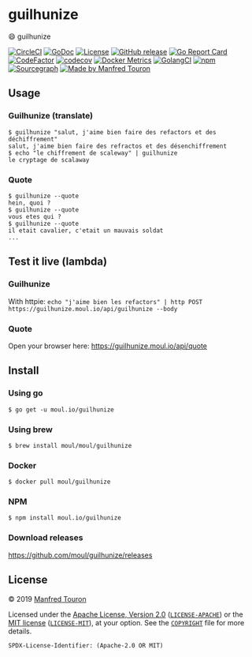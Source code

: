 # guilhunize

:smile: guilhunize

[![CircleCI](https://circleci.com/gh/moul/guilhunize.svg?style=shield)](https://circleci.com/gh/moul/guilhunize)
[![GoDoc](https://godoc.org/moul.io/guilhunize?status.svg)](https://godoc.org/moul.io/guilhunize)
[![License](https://img.shields.io/badge/license-Apache--2.0%20%2F%20MIT-%2397ca00.svg)](https://github.com/moul/guilhunize/blob/master/COPYRIGHT)
[![GitHub release](https://img.shields.io/github/release/moul/guilhunize.svg)](https://github.com/moul/guilhunize/releases)
[![Go Report Card](https://goreportcard.com/badge/moul.io/guilhunize)](https://goreportcard.com/report/moul.io/guilhunize)
[![CodeFactor](https://www.codefactor.io/repository/github/moul/guilhunize/badge)](https://www.codefactor.io/repository/github/moul/guilhunize)
[![codecov](https://codecov.io/gh/moul/guilhunize/branch/master/graph/badge.svg)](https://codecov.io/gh/moul/guilhunize)
[![Docker Metrics](https://images.microbadger.com/badges/image/moul/guilhunize.svg)](https://microbadger.com/images/moul/guilhunize)
[![GolangCI](https://golangci.com/badges/github.com/moul/guilhunize.svg)](https://golangci.com/r/github.com/moul/guilhunize)
[![npm](https://img.shields.io/npm/v/@moul.io/guilhunize)](https://www.npmjs.com/package/@moul.io/guilhunize)
[![Sourcegraph](https://sourcegraph.com/github.com/moul/guilhunize/-/badge.svg)](https://sourcegraph.com/github.com/moul/guilhunize?badge)
[![Made by Manfred Touron](https://img.shields.io/badge/made%20by-Manfred%20Touron-blue.svg?style=flat)](https://manfred.life/)


## Usage

### Guilhunize (translate)

```console
$ guilhunize "salut, j'aime bien faire des refactors et des déchiffrement"
salut, j'aime bien faire des refractos et des désenchiffrement
$ echo "le chiffrement de scaleway" | guilhunize
le cryptage de scalaway
```

### Quote

```console
$ guilhunize --quote
hein, quoi ?
$ guilhunize --quote
vous etes qui ?
$ guilhunize --quote
il etait cavalier, c'etait un mauvais soldat
...
```

## Test it live (lambda)

### Guilhunize

With httpie: `echo "j'aime bien les refactors" | http POST https://guilhunize.moul.io/api/guilhunize --body`

### Quote

Open your browser here: https://guilhunize.moul.io/api/quote

## Install

### Using go

```console
$ go get -u moul.io/guilhunize
```

### Using brew

```console
$ brew install moul/moul/guilhunize
```

### Docker

```console
$ docker pull moul/guilhunize
```

### NPM

```console
$ npm install moul.io/guilhunize
```

### Download releases

https://github.com/moul/guilhunize/releases

## License

© 2019 [Manfred Touron](https://manfred.life)

Licensed under the [Apache License, Version 2.0](https://www.apache.org/licenses/LICENSE-2.0) ([`LICENSE-APACHE`](LICENSE-APACHE)) or the [MIT license](https://opensource.org/licenses/MIT) ([`LICENSE-MIT`](LICENSE-MIT)), at your option. See the [`COPYRIGHT`](COPYRIGHT) file for more details.

`SPDX-License-Identifier: (Apache-2.0 OR MIT)`
